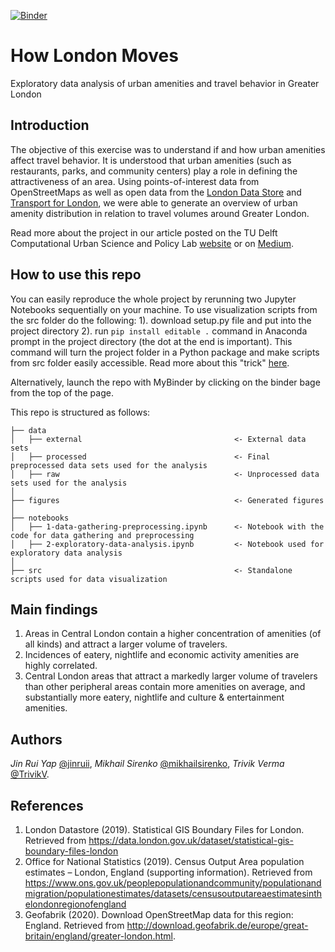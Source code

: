 [![Binder](https://mybinder.org/badge_logo.svg)](https://mybinder.org/v2/gh/jwrap/how-london-moves/master)

# How London Moves
Exploratory data analysis of urban amenities and travel behavior in Greater London

## Introduction
The objective of this exercise was to understand if and how urban amenities affect travel behavior. It is understood that urban amenities (such as restaurants, parks, and community centers) play a role in defining the attractiveness of an area. Using points-of-interest data from OpenStreetMaps as well as open data from the [London Data Store](https://data.london.gov.uk) and [Transport for London](https://api-portal.tfl.gov.uk/docs), we were able to generate an overview of urban amenity distribution in relation to travel volumes around Greater London.

Read more about the project in our article posted on the TU Delft Computational Urban Science and Policy Lab [website](https://research.trivikverma.com/blog/2020/06/18/mapping-urban-form-a-distribution-of-points-of-interest-in-greater-london/) or on [Medium](https://medium.com/@smithie/mapping-urban-form-a-distribution-of-points-of-interest-in-greater-london-987e0871e06f).

## How to use this repo
You can easily reproduce the whole project by rerunning two Jupyter Notebooks sequentially on your machine. To use visualization scripts from the src folder do the following: 1). download setup.py file and put into the project directory 2). run `pip install editable .` command in Anaconda prompt in the project directory (the dot at the end is important). This command will turn the project folder in a Python package and make scripts from src folder easily accessible. Read more about this "trick" [here](https://godatadriven.com/blog/write-less-terrible-code-with-jupyter-notebook/).

Alternatively, launch the repo with MyBinder by clicking on the binder bage from the top of the page. 

This repo is structured as follows:
```
├── data
│   ├── external                                  <- External data sets
│   ├── processed                                 <- Final preprocessed data sets used for the analysis
│   ├── raw                                       <- Unprocessed data sets used for the analysis
│
├── figures                                       <- Generated figures
│
├── notebooks                
│   ├── 1-data-gathering-preprocessing.ipynb      <- Notebook with the code for data gathering and preprocessing
│   ├── 2-exploratory-data-analysis.ipynb         <- Notebook used for exploratory data analysis 
│
├── src                                           <- Standalone scripts used for data visualization
```

## Main findings

1. Areas in Central London contain a higher concentration of amenities (of all kinds) and attract a larger volume of travelers.
2. Incidences of eatery, nightlife and economic activity amenities are highly correlated.
3. Central London areas that attract a markedly larger volume of travelers than other peripheral areas contain more amenities on average, and substantially more eatery, nightlife and culture & entertainment amenities.

## Authors

_Jin Rui Yap_ [@jinruii](https://twitter.com/jinruii), _Mikhail Sirenko_ [@mikhailsirenko](https://twitter.com/mikhailsirenko), _Trivik Verma_ [@TrivikV](https://twitter.com/TrivikV).

## References
1. London Datastore (2019). Statistical GIS Boundary Files for London. Retrieved from https://data.london.gov.uk/dataset/statistical-gis-boundary-files-london
2. Office for National Statistics (2019). Census Output Area population estimates – London, England (supporting information). Retrieved from https://www.ons.gov.uk/peoplepopulationandcommunity/populationandmigration/populationestimates/datasets/censusoutputareaestimatesinthelondonregionofengland
3. Geofabrik (2020). Download OpenStreetMap data for this region: England. Retrieved from http://download.geofabrik.de/europe/great-britain/england/greater-london.html.
